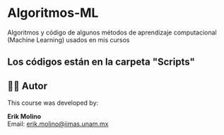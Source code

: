 # Algoritmos-ML
Algoritmos y código de algunos métodos de aprendizaje computacional (Machine Learning) usados en mis cursos

## Los códigos están en la carpeta "Scripts"


## 👨‍🏫 Autor

This course was developed by:

**Erik Molino**  
Email: erik.molino@iimas.unam.mx 
